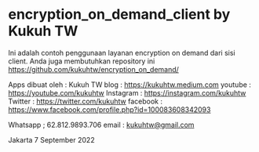 # encryption_on_demand_client by Kukuh TW

Ini adalah contoh penggunaan layanan encryption on demand dari sisi client.
Anda juga membutuhkan repository ini https://github.com/kukuhtw/encryption_on_demand/

Apps dibuat oleh : Kukuh TW
blog : https://kukuhtw.medium.com
youtube : https://youtube.com/kukuhtw
Instagram : https://instagram.com/kukuhtw
Twitter : https://twitter.com/kukuhtw
facebook : https://www.facebook.com/profile.php?id=100083608342093

Whatsapp ; 62.812.9893.706
email : kukuhtw@gmail.com

Jakarta 7 September 2022

                       
                       
